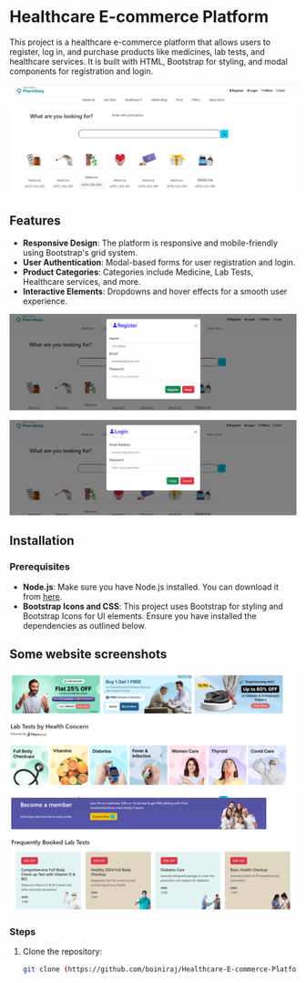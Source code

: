 # Healthcare E-commerce Platform

This project is a healthcare e-commerce platform that allows users to register, log in, and purchase products like medicines, lab tests, and healthcare services. It is built with HTML, Bootstrap for styling, and modal components for registration and login.


![pharmaApp](/images/pharma1.png)

## Features

- **Responsive Design**: The platform is responsive and mobile-friendly using Bootstrap's grid system.
- **User Authentication**: Modal-based forms for user registration and login.
- **Product Categories**: Categories include Medicine, Lab Tests, Healthcare services, and more.
- **Interactive Elements**: Dropdowns and hover effects for a smooth user experience.
  

![pharmaApp](/images/pharma2.png)    




![pharmaApp](/images/pharma3.png)


## Installation

### Prerequisites

- **Node.js**: Make sure you have Node.js installed. You can download it from [here](https://nodejs.org/).
- **Bootstrap Icons and CSS**: This project uses Bootstrap for styling and Bootstrap Icons for UI elements. Ensure you have installed the dependencies as outlined below.
  
## Some website screenshots

![appimages](/images/pharma4.png)

![appimages](/images/pharma5.png)

### Steps

1. Clone the repository:

   ```bash
   git clone (https://github.com/boiniraj/Healthcare-E-commerce-Platform.git)
